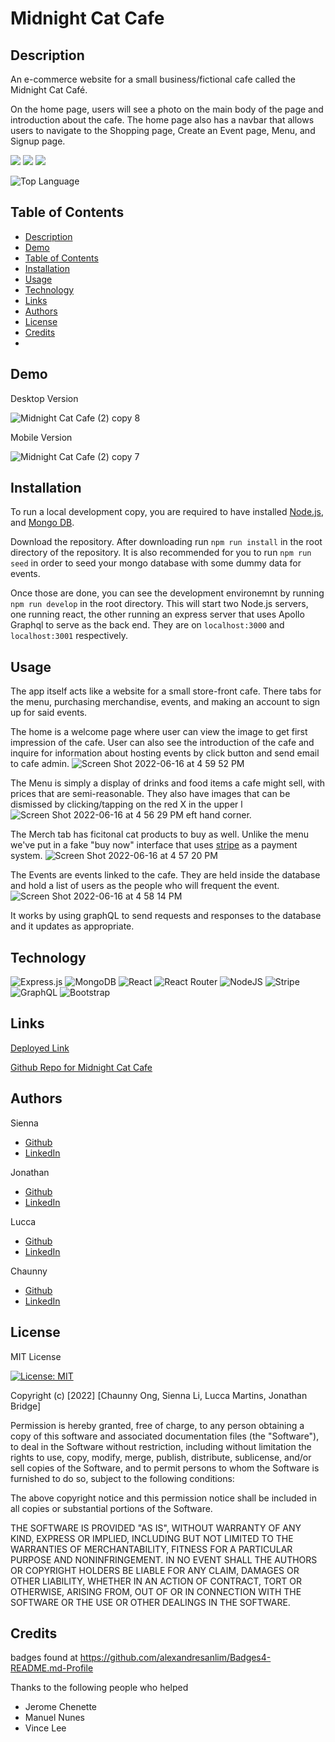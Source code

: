 # Midnight Cat Cafe

## Description 
An e-commerce website for a small business/fictional cafe called the Midnight Cat Café.

On the home page, users will see a photo on the main body of the page and introduction about the cafe. 
The home page also has a navbar that allows users to navigate to the Shopping page, Create an Event page, Menu, and Signup page.
<p>
    <img src="https://img.shields.io/github/repo-size/jvbridge/midnight-cat-cafe" />
    <img src="https://img.shields.io/badge/react-orange" />
    <img src="https://img.shields.io/badge/Express-blue"  />
</p>

![Top Language](https://img.shields.io/github/languages/top/jvbridge/midnight-cat-cafe)


## Table of Contents
- [Description](#description)
- [Demo](#demo)
- [Table of Contents](#table-of-contents)
- [Installation](#installation)
- [Usage](#usage)
- [Technology](#technology)
- [Links](#links)
- [Authors](#authors)
- [License](#license)
- [Credits](#credits)
- 
## Demo


Desktop Version

![Midnight Cat Cafe (2) copy 8](https://user-images.githubusercontent.com/101283174/174196614-bbecd53a-f30e-49d1-9388-10c85067e54b.gif)


Mobile Version  

![Midnight Cat Cafe (2) copy 7](https://user-images.githubusercontent.com/101283174/174196559-6d749e53-fa09-4d29-972b-b079c74ace6c.gif)


## Installation

To run a local development copy, you are required to have installed 
[Node.js](https://nodejs.org/), and [Mongo DB](https://www.mongodb.com/). 

Download the repository. After downloading run `npm run install` in the root 
directory of the repository. It is also recommended for you to run 
`npm run seed` in order to seed your mongo database with some dummy data for
events. 

Once those are done, you can see the development environemnt by running 
`npm run develop` in the root directory. This will start two Node.js servers,
one running react, the other running an express server that uses Apollo Graphql
to serve as the back end. They are on `localhost:3000` and `localhost:3001` 
respectively.

## Usage

The app itself acts like a website for a small store-front cafe. There tabs for
the menu, purchasing merchandise, events, and making an account to sign up for
said events. 

The home is a welcome page where user can view the image to get first impression of the cafe. User can also see the introduction of the cafe and inquire for information about hosting events by click button and send email to cafe admin.
![Screen Shot 2022-06-16 at 4 59 52 PM](https://user-images.githubusercontent.com/101283174/174196963-a462584e-9989-42b5-9685-9c7542c8b409.png)

The Menu is simply a display of drinks and food items a cafe might sell, with
prices that are semi-reasonable. They also have images that can be dismissed by 
clicking/tapping on the red X in the upper l![Screen Shot 2022-06-16 at 4 56 29 PM](https://user-images.githubusercontent.com/101283174/174196754-d2c2b7be-c112-48f9-b2db-ac3ef685484d.png)
eft hand corner. 

The Merch tab has ficitonal cat products to buy as well. Unlike the 
menu we've put in a fake "buy now" interface that uses 
[stripe](https://stripe.com/) as a payment system. 
![Screen Shot 2022-06-16 at 4 57 20 PM](https://user-images.githubusercontent.com/101283174/174196775-c5a37fb1-6a4b-4769-aa31-ed3df36759d9.png)

The Events are events linked to the cafe. They are held inside the database and
hold a list of users as the people who will frequent the event. 
![Screen Shot 2022-06-16 at 4 58 14 PM](https://user-images.githubusercontent.com/101283174/174196836-01c92f5c-ea4b-49eb-9ab5-35d45f62dab0.png)

It works by using graphQL to send requests and responses to the database and 
it updates as appropriate. 

## Technology


![Express.js](https://img.shields.io/badge/express.js-%23404d59.svg?style=for-the-badge&logo=express&logoColor=%2361DAFB) 
![MongoDB](https://img.shields.io/badge/MongoDB-%234ea94b.svg?style=for-the-badge&logo=mongodb&logoColor=white)
![React](https://img.shields.io/badge/react-%2320232a.svg?style=for-the-badge&logo=react&logoColor=%2361DAFB)
![React Router](https://img.shields.io/badge/React_Router-CA4245?style=for-the-badge&logo=react-router&logoColor=white)
![NodeJS](https://img.shields.io/badge/node.js-6DA55F?style=for-the-badge&logo=node.js&logoColor=white)
![Stripe](https://img.shields.io/badge/Stripe-626CD9?style=for-the-badge&logo=Stripe&logoColor=white)
![GraphQL](https://img.shields.io/badge/Apollo%20GraphQL-311C87?&style=for-the-badge&logo=Apollo%20GraphQL&logoColor=white)
![Bootstrap](https://img.shields.io/badge/bootstrap-%23563D7C.svg?style=for-the-badge&logo=bootstrap&logoColor=white)


## Links

[Deployed Link](https://midnight-cat-cafe.herokuapp.com/)

[Github Repo for Midnight Cat Cafe](https://github.com/jvbridge/midnight-cat-cafe)

## Authors
Sienna
* [Github](https://github.com/siennameow)
* [LinkedIn](https://www.linkedin.com/in/hexuanli/)

Jonathan
* [Github](https://github.com/jvbridge)
* [LinkedIn](https://www.linkedin.com/in/jonathan-bridge/)

Lucca
* [Github](https://github.com/luccaloopz)
* [LinkedIn](https://www.linkedin.com/in/lucca-martins/)

Chaunny
* [Github](https://github.com/chaunnybby7)
* [LinkedIn](https://www.linkedin.com/in/chauntelleong/)

## License 

MIT License 

[![License: MIT](https://img.shields.io/badge/License-MIT-yellow.svg)](https://opensource.org/licenses/MIT)

Copyright (c) [2022] [Chaunny Ong, Sienna Li, Lucca Martins, Jonathan Bridge]

Permission is hereby granted, free of charge, to any person obtaining a copy
of this software and associated documentation files (the "Software"), to deal
in the Software without restriction, including without limitation the rights
to use, copy, modify, merge, publish, distribute, sublicense, and/or sell
copies of the Software, and to permit persons to whom the Software is
furnished to do so, subject to the following conditions:

The above copyright notice and this permission notice shall be included in all
copies or substantial portions of the Software.

THE SOFTWARE IS PROVIDED "AS IS", WITHOUT WARRANTY OF ANY KIND, EXPRESS OR
IMPLIED, INCLUDING BUT NOT LIMITED TO THE WARRANTIES OF MERCHANTABILITY,
FITNESS FOR A PARTICULAR PURPOSE AND NONINFRINGEMENT. IN NO EVENT SHALL THE
AUTHORS OR COPYRIGHT HOLDERS BE LIABLE FOR ANY CLAIM, DAMAGES OR OTHER
LIABILITY, WHETHER IN AN ACTION OF CONTRACT, TORT OR OTHERWISE, ARISING FROM,
OUT OF OR IN CONNECTION WITH THE SOFTWARE OR THE USE OR OTHER DEALINGS IN THE
SOFTWARE.

## Credits

badges found at https://github.com/alexandresanlim/Badges4-README.md-Profile

Thanks to the following people who helped

* Jerome Chenette
* Manuel Nunes
* Vince Lee
